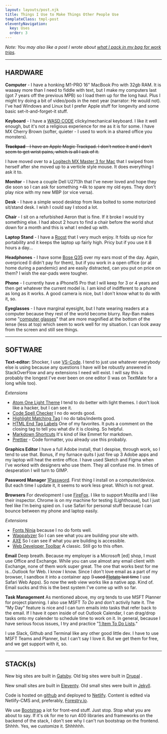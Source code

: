 ```yaml
---
layout: layouts/post.njk
title: Things I Use to Make Things Other People Use
templateClass: tmpl-post
eleventyNavigation:
  key: Uses
  order: 3
---
```

*Note: You may also like a post I wrote about [what I pack in my bag for work trips](/posts/2022/what-goes-in-my-bag/).* 

<hr>

## HARDWARE
**Computer** - I have a honking M1-PRO 16" MacBook Pro with 32gb RAM. It is waaaay more than I need to fiddle with text, but I make my computers last (got 7 years off the previous MPB) so I load them up for the long haul. Plus I might try doing a bit of video/pods in the next year (narrator: He would not). I've had Windows and Linux but I prefer Apple stuff for longevity and some basic set-it-and-forget-it stuff.

**Keyboard** - I have a [WASD CODE](https://www.wasdkeyboards.com/code-v3-87-key-mechanical-keyboard-cherry-mx-blue.html) clicky/mechanical keyboard. I like it well enough, but it's not a religious experience for me as it is for some. I have MX Cherry Brown (softer, quieter - I used to work in a shared office you monsters).

~~**Trackpad** - I have an Apple Magic Trackpad. I don't notice it and I don't seem to get wrist pains, which is all I ask of it.~~

I have moved over to a [Logitech MX Master 3 for Mac](https://www.logitech.com/en-kw/products/mice/mx-master-3-mac-wireless-mouse.910-005696.html) that I swiped from herself after she moved up to a verticle style mouse. It does everything I ask it to.

**Monitor** - I have a couple Dell U2713h that I've never loved and hope they die soon so I can ask for something +4k to spare my old eyes. They don't play nice with my new MBP (or vice versa).

**Desk** - I have a simple wood desktop from Ikea bolted to some motorized sit/stand desk. I wish I could say I stood a lot.

**Chair** - I sit on a refurbished Aeron that is fine. If it broke I would try something else. I had about 2 hours to find a chair before the world shut down for a month and this is what I ended up with.

**Laptop Stand** - I have a [Roost](https://www.therooststand.com/) that I very much enjoy. It folds up nice for portability and it keeps the laptop up fairly high. Pricy but if you use it 8 hours a day...

**Headphones** - I have some [Bose Q35](https://www.bose.com/en_us/products/headphones/over_ear_headphones/quietcomfort-35-wireless-ii.html#v=qc35_ii_black) over my ears most of the day. Again, overpriced (I didn't pay for them), but if you work in a open office (or at home during a pandemic) and are easily distracted, can you put on price on them? I wish the ear-pads were tougher.

**Phone** - I currently have a iPhone15 Pro that I will keep for 3 or 4 years and then get whatever the current model is. I am kind of indifferent to a phone as long as it works. A good camera is nice, but I don't know what to do with it, so.

**Eyeglasses** - I have marginal eyesight, but I hate wearing readers at a computer because they rest of the world become blurry. Ray-Ban makes some "[computer glasses](https://www.readingglasses.com/ray-ban/?searchinput=computer)" that are more magnified at the bottom of the lense (less at top) which seem to work well for my situation. I can look away from the screen and still see things.
<hr>

## SOFTWARE

**Text-editor:** Shocker, I use [VS-Code](https://code.visualstudio.com/). I tend to just use whatever everybody else is using because any questions I have will be robustly answered in StackOverFlow and any extensions I need will exist. I will say this is probably the longest I've ever been on one editor (I was on TextMate for a long while too).

*Extensions*
- [Atom One Light Theme](https://marketplace.visualstudio.com/items?itemName=akamud.vscode-theme-onelight) I tend to do better with light themes. I don't look like a hacker, but I can see it.
- [Code Spell Checker](https://marketplace.visualstudio.com/items?itemName=streetsidesoftware.code-spell-checker) I no do words good.
- [Highlight Matching Tag](https://marketplace.visualstudio.com/items?itemName=vincaslt.highlight-matching-tag) I no do tabs/indents good.
- [HTML End Tag Labels](https://marketplace.visualstudio.com/items?itemName=anteprimorac.html-end-tag-labels) One of my favorites. It puts a comment on the closing tag to tell you what div it is closing. So helpful.
- [Markdown Shortcuts](https://marketplace.visualstudio.com/items?itemName=mdickin.markdown-shortcuts) It's kind of like Emmet for markdown. 
- [Prettier](https://marketplace.visualstudio.com/items?itemName=esbenp.prettier-vscode) - Code formatter, you already use this probably.

**Graphics Editor** I have a full Adobe install, that I despise, through work, so I tend to use that. Bonus, if my furnace quits I just fire up 3 Adobe apps and my laptop will heat the entire office. I have used Sketch and Figma when I've worked with designers who use them. They all confuse me. In times of desperation I will turn to GIMP.

**Password Manager** [1Password](https://1password.com/). First thing I install on a computer/device. But each time I update it, it seems to work less great. Which is not great.

**Browsers** For development I use [FireFox](https://www.mozilla.org/en-US/firefox/new/). I like to support Mozilla and I like their inspector. Chrome is on my machine for testing (Lighthouse), but I just feel like I'm being spied on. I use Safari for personal stuff because I can bounce between my phone and laptop easily. 

*Extensions*
- [Fonts Ninja](https://addons.mozilla.org/en-US/firefox/addon/fonts-ninja/) because I no do fonts well.
- [Wappalyzer](https://addons.mozilla.org/en-US/firefox/addon/wappalyzer/) So I can see what you are building your site with.
- [AXE](https://addons.mozilla.org/en-US/firefox/addon/axe-devtools/) So I can see if what you are building is accessible.
- [Web Developer Toolbar](https://addons.mozilla.org/en-US/firefox/addon/web-developer/) A classic. Still go to this often.

**Email** Deep breath. Because my employer is a Microsoft [ed] shop, I must use Office and Exchange. While you can use almost any email client with Exchange, none of them work super great. The one that works best for me is...Outlook for Web. I know I know. Since I don't love email as a part of my browser, I sandbox it into a container app (~~I used [Flotato](https://www.flotato.com/) last time~~ I use Safari Web Apps). So now the web view works like a native app. Kind of. Email sucks and this is the best system I've come up with so far.

**Task Management** As mentioned above, my org tends to use MSFT Planner for project planning. I also use MSFT *To Do* and don't activily hate it. The "My Day" feature is nice and I can turn emails into tasks that refer back to the email. If I have it open inside of out Outlook Calendar, I can drag/drop tasks onto my calender to schedule time to work on it. In general, because I have serious focus issues, I try and practice "[1 Item To Do Lists](https://hbr.org/2020/08/your-to-do-list-is-in-fact-too-long)."

I use Slack, Github and Terminal like any other good little dev. I have to use MSFT Teams and Planner, but I can't say I love it. But we get them for free, and we get support with it, so.

<hr>

## STACK(s)

New big sites are built in [Gatsby](https://www.gatsbyjs.com/).
Old big sites were built in [Drupal](https://www.drupal.org/) .

New small sites are built in [Eleventy](https://www.11ty.dev/).
Old small sites were built in [Jekyll](https://jekyllrb.com/).

Code is hosted on [github](https://github.com/) and deployed to [Netlify](https://www.netlify.com/).
Content is edited via Netlify-CMS and, preferably, [Forestry.io](https://www.forestry.io/).

We use [Bootstrap](https://getbootstrap.com/) a lot for front-end stuff. Just stop. Stop what you are about to say. If it's ok for me to run 400 libraries and frameworks on the backend of the stack, I don't see why I can't run bootstrap on the frontend. Shhhh. Yes, we customize it. Shhhhhh.
